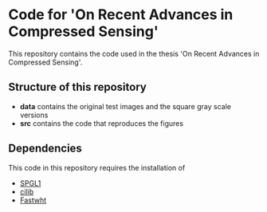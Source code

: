 # Code for 'On Recent Advances in Compressed Sensing'

This repository contains the code used in the thesis 'On Recent Advances in Compressed Sensing'.

## Structure of this repository
* **data** contains the original test images and the square gray scale versions
* **src** contains the code that reproduces the figures

## Dependencies
This code in this repository requires the installation of
* [SPGL1](https://friedlander.io/spgl1/)
* [cilib](https://github.com/vegarant/cilib)
* [Fastwht](https://bitbucket.org/vegarant/fastwht/src/master/)
